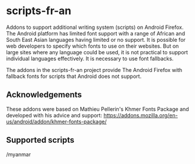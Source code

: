scripts-fr-an
=============

Addons to support additional writing system (scripts) on Android Firefox. The Android platform has 
limited font support with a range of African and South East Asian languages having limited or no support.
It is possible for web developers to specify which fonts to use on their websites. But on large sites 
where any language could be used, it is not practical to support individual languages effectively. 
It is necessary to use font fallbacks.

The addons in the scripts-fr-an project provide The Android Firefox with fallback fonts for scripts 
that Android does not support.

Acknowledgements
----------------

These addons were based on Mathieu Pellerin's Khmer Fonts Package and developed with his advice 
and support: https://addons.mozilla.org/en-us/android/addon/khmer-fonts-package/

Supported scripts
-------------------

/myanmar
